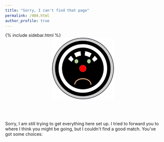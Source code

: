 ```yaml
---
title: "Sorry, I can't find that page"
permalink: /404.html
author_profile: true
---
```


<div id="main" role="main">
  {% include sidebar.html %}
  <center>
  <img src="/assets/images/sorry-1.png" width="200" height="200">
  </center><br><br><br><br>
  Sorry, I am still trying to get everything here set up. I tried to forward you to where I think you might be going, but I couldn't
  find a good match. You've got some choices:<br><br><br><br>
  <div id="sorryMsg"></div>

  <!-- Script needs to be at the bottom, after any content -->
  <script language="JavaScript">
  var forwardingURL=window.location.pathname;
  if (forwardingURL.charAt(forwardingURL.length - 1) != "/") forwardingURL += "/";
  var gonnaFwd = false;
  var newURL = "";
  var baseURL = "";
  var archive = false;
  console.log(forwardingURL);

  // .MD EXTENSION CHECK
  if (forwardingURL.indexOf(".md") > -1)
  {
    gonnaFwd = true;
    newURL = forwardingURL.replace(".md","") + location.hash;
  } else {

    // CSV CHECK
    {% for item in site.data.redirects %}
    var redirectVal = {{ item | jsonify }};
    if (forwardingURL == redirectVal.source)
    {
      console.log("Found via CSV @ ", redirectVal.source, redirectVal.destination);
      gonnaFwd = true;
      newURL = forwardingURL.replace(redirectVal.source,redirectVal.destination);
    }
    {% endfor %}
  } // end of check for .md

  var path = window.location.pathname.replace("#","");
  var phrase = decodeURIComponent(path.replace(/\/+/g, ' ').trim());

  if (gonnaFwd) {
    newURL = baseURL + newURL;
    console.log("Forwarding to: " + newURL);
    window.location.replace(newURL);
    window.location.href = newURL;
    document.write('<meta http-equiv="refresh" content="0; url=' + newURL + '">')
  } else {
    console.log("Showing 404 choices");
    var ghIssueQueryString = "title=404%20at%20" + path + "&body=URL%3A%20" + path;
    var output = new Array();
    output.push("<ul><li><a href='mailto:website-error@apt-get-sudo.com?subject=Website_error&body=?" + ghIssueQueryString + "' class='nomunge'>File a ticket</a></li>");
    output.push("<li><a href='/'>Go back home and try again</a></li></ul>");
    document.getElementById('sorryMsg').innerHTML = output.join("");
  }
  </script>

  </div>
